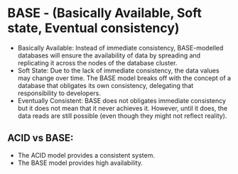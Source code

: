 # BASE - (Basically Available, Soft state, Eventual consistency)
- Basically Available: Instead of immediate consistency, BASE-modelled databases 
  will ensure the availability of data by spreading and replicating it across the 
  nodes of the database cluster.
- Soft State: Due to the lack of immediate consistency, the data values may change 
  over time. The BASE model breaks off with the concept of a database that 
  obligates its own consistency, delegating that responsibility to developers.
- Eventually Consistent: BASE does not obligates immediate consistency but it does 
  not mean that it never achieves it. However, until it does, the data reads are 
  still possible (even though they might not reflect reality).

## ACID vs BASE:
- The ACID model provides a consistent system.
- The BASE model provides high availability.

